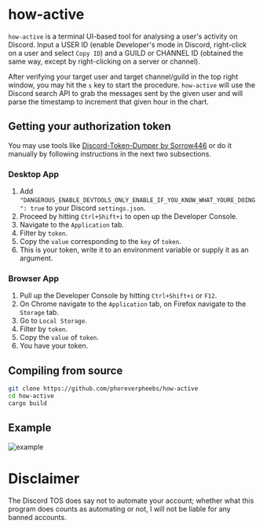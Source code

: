 # how-active
`how-active` is a terminal UI-based tool for analysing a user's activity on Discord.
Input a USER ID (enable Developer's mode in Discord, right-click on a user and select `Copy ID`)
and a GUILD or CHANNEL ID (obtained the same way, except by right-clicking on a server or channel).

After verifying your target user and target channel/guild in the top right window, 
you may hit the `s` key to start the procedure. `how-active` will use the Discord 
search API to grab the messages sent by the given user and will parse the timestamp 
to increment that given hour in the chart.

## Getting your authorization token
You may use tools like [Discord-Token-Dumper by Sorrow446](https://github.com/Sorrow446/Discord-Token-Dumper) 
or do it manually by following instructions in the next two subsections.

### Desktop App
1. Add `"DANGEROUS_ENABLE_DEVTOOLS_ONLY_ENABLE_IF_YOU_KNOW_WHAT_YOURE_DOING": true` to your Discord `settings.json`.
2. Proceed by hitting `Ctrl+Shift+i` to open up the Developer Console.
3. Navigate to the `Application` tab.
4. Filter by `token`.
5. Copy the `value` corresponding to the `key` of `token`.
6. This is your token, write it to an environment variable or supply it as an argument.

### Browser App
1. Pull up the Developer Console by hitting `Ctrl+Shift+i` or `F12`.
2. On Chrome navigate to the `Application` tab, on Firefox navigate to the `Storage` tab.
3. Go to `Local Storage`.
4. Filter by `token`.
5. Copy the `value` of `token`.
6. You have your token.

## Compiling from source
```bash
git clone https://github.com/phoreverpheebs/how-active
cd how-active
cargo build
```

## Example
![example](https://user-images.githubusercontent.com/96285600/215324004-5698b81b-b667-4382-9421-ff525178b5cf.png)


# Disclaimer
The Discord TOS does say not to automate your account; whether what this program does
counts as automating or not, I will not be liable for any banned accounts.
